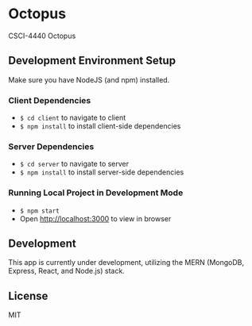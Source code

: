 # Octopus
CSCI-4440 Octopus

## Development Environment Setup
Make sure you have NodeJS (and npm) installed.
### Client Dependencies
- `$ cd client` to navigate to client
- `$ npm install` to install client-side dependencies
### Server Dependencies
- `$ cd server` to navigate to server
- `$ npm install` to install server-side dependencies
### Running Local Project in Development Mode
- `$ npm start`
- Open [http://localhost:3000](http://localhost:3000) to view in browser

## Development
This app is currently under development, utilizing the MERN (MongoDB, Express, React, and Node.js) stack.

## License
MIT
